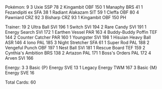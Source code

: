 Pokémon: 9
3 Uxie SSP 78
2 Kingambit OBF 150
1 Manaphy BRS 41
1 Fezandipiti ex SFA 38
1 Radiant Alakazam SIT 59
1 Cleffa OBF 80
4 Pawniard CRZ 92
3 Bisharp CRZ 93
1 Kingambit OBF 150 PH

Trainer: 19
2 Ultra Ball SVI 196
1 Switch SVI 194
2 Rare Candy SVI 191
1 Energy Search SVI 172
1 Earthen Vessel PAR 163
4 Buddy-Buddy Poffin TEF 144
2 Counter Catcher PAR 160
1 Youngster SVI 198
1 Hisuian Heavy Ball ASR 146
4 Iono PAL 185
3 Night Stretcher SFA 61
1 Super Rod PAL 188
2 Vengeful Punch OBF 197
1 Nest Ball SVI 181
1 Rescue Board TEF 159
2 Cynthia's Ambition BRS 138
2 Artazon PAL 171
1 Boss's Orders PAL 172
4 Arven SVI 166

Energy: 3
3 Basic {P} Energy SVE 13
1 Legacy Energy TWM 167
3 Basic {M} Energy SVE 16

Total Cards: 60
